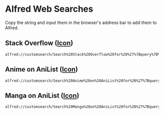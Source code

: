 # Alfred Web Searches
Copy the string and input them in the browser's address bar to add them to Alfred.

## Stack Overflow ([Icon](../image/stackoverflow.png))
```
alfred://customsearch/Search%20Stack%20Overflow%20for%20%27%7Bquery%7D%27/%3E/utf8/nospace/https%3A%2F%2Fstackoverflow.com%2Fsearch%3Fq%3D%7Bquery%7D
```

## Anime on AniList ([Icon](../image/anilist.png))
```
alfred://customsearch/Search%20Anime%20on%20AniList%20for%20%27%7Bquery%7D%27/anime/utf8/nospace/https%3A%2F%2Fanilist.co%2Fsearch%2Fanime%3Fsearch%3D%7Bquery%7D%26sort%3DSEARCH_MATCH
```

## Manga on AniList ([Icon](../image/anilist.png))
```
alfred://customsearch/Search%20Manga%20on%20AniList%20for%20%27%7Bquery%7D%27/manga/utf8/nospace/https%3A%2F%2Fanilist.co%2Fsearch%2Fmanga%3Fsearch%3D%7Bquery%7D%26sort%3DSEARCH_MATCH
```
